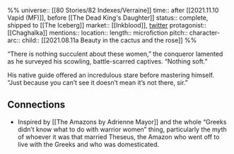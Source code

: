 %%
universe:: [[80 Stories/82 Indexes/Verraine]]
time:: after [[2021.11.10 Vapid (MF)]], before [[The Dead King's Daughter]]
status:: complete, shipped to [[The Iceberg]]
market:: [[Inkblood]], [twitter](https://twitter.com/EleanorKonik/status/1404104957717057542) 
protagonist:: [[Chaghalka]]
mentions::
location::
length:: microfiction
pitch:: 
character-arc::
child:: [[2021.08.11a Beauty in the cactus and the rose]]
%% 

“There is nothing succulent about these women,” the conqueror lamented as he surveyed his scowling, battle-scarred captives. “Nothing soft.” 

His native guide offered an incredulous stare before mastering himself. “Just because you can’t see it doesn’t mean it’s not there, sir.”

## Connections 

* Inspired by [[The Amazons by Adrienne Mayor]] and the whole “Greeks didn’t know what to do with warrior women” thing, particularly the myth of whoever it was that married Theseus, the Amazon who went off to live with the Greeks and who was domesticated. 
